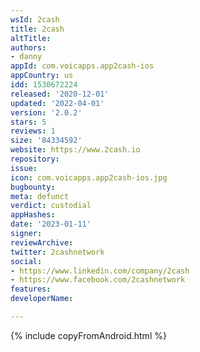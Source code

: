 ```yaml
---
wsId: 2cash
title: 2cash
altTitle: 
authors:
- danny
appId: com.voicapps.app2cash-ios
appCountry: us
idd: 1530672224
released: '2020-12-01'
updated: '2022-04-01'
version: '2.0.2'
stars: 5
reviews: 1
size: '84334592'
website: https://www.2cash.io
repository: 
issue: 
icon: com.voicapps.app2cash-ios.jpg
bugbounty: 
meta: defunct
verdict: custodial
appHashes: 
date: '2023-01-11'
signer: 
reviewArchive: 
twitter: 2cashnetwork
social:
- https://www.linkedin.com/company/2cash
- https://www.facebook.com/2cashnetwork
features: 
developerName: 

---
```


{% include copyFromAndroid.html %}
